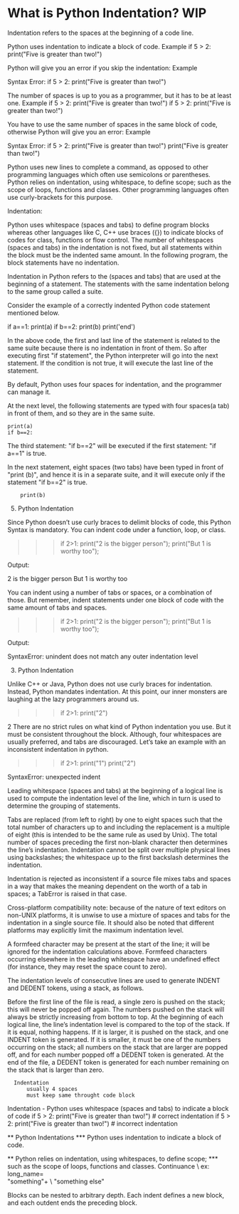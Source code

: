 # What is Python Indentation? WIP

Indentation refers to the spaces at the beginning of a code line.


Python uses indentation to indicate a block of code.
Example
if 5 > 2:
  print("Five is greater than two!")

Python will give you an error if you skip the indentation:
Example

Syntax Error:
if 5 > 2:
print("Five is greater than two!")

The number of spaces is up to you as a programmer, but it has to be at least one.
Example
if 5 > 2:
 print("Five is greater than two!") 
if 5 > 2:
        print("Five is greater than two!") 

You have to use the same number of spaces in the same block of code, otherwise Python will give you an error:
Example

Syntax Error:
if 5 > 2:
 print("Five is greater than two!")
        print("Five is greater than two!")

Python uses new lines to complete a command, as opposed to other programming languages which often use semicolons or parentheses.
Python relies on indentation, using whitespace, to define scope; such as the scope of loops, functions and classes. Other programming languages often use curly-brackets for this purpose.


Indentation:

Python uses whitespace (spaces and tabs) to define program blocks whereas other languages like C, C++ use braces ({}) to indicate blocks of codes for class, functions or flow control. The number of whitespaces (spaces and tabs) in the indentation is not fixed, but all statements within the block must be the indented same amount. In the following program, the block statements have no indentation.


Indentation in Python refers to the (spaces and tabs) that are used at the beginning of a statement. The statements with the same indentation belong to the same group called a suite.

Consider the example of a correctly indented Python code statement mentioned below.

if a==1:
    print(a)
    if b==2:
        print(b)
print('end')

In the above code, the first and last line of the statement is related to the same suite because there is no indentation in front of them. So after executing first "if statement", the Python interpreter will go into the next statement. If the condition is not true, it will execute the last line of the statement.

By default, Python uses four spaces for indentation, and the programmer can manage it.

At the next level, the following statements are typed with four spaces(a tab) in front of them, and so they are in the same suite.

    print(a)
    if b==2:

The third statement: "if b==2" will be executed if the first statement: "if a==1" is true.

In the next statement, eight spaces (two tabs) have been typed in front of "print (b)", and hence it is in a separate suite, and it will execute only if the statement "if b==2" is true.

        print(b)


5. Python Indentation

Since Python doesn’t use curly braces to delimit blocks of code, this Python Syntax is mandatory. You can indent code under a function, loop, or class.
>>> if 2>1:
      print("2 is the bigger person");
      print("But 1 is worthy too");

Output:

2 is the bigger person
But 1 is worthy too

You can indent using a number of tabs or spaces, or a combination of those. But remember, indent statements under one block of code with the same amount of tabs and spaces.
>>> if 2>1:
     print("2 is the bigger person");
   print("But 1 is worthy too");

Output:

SyntaxError: unindent does not match any outer indentation level

3. Python Indentation

Unlike C++ or Java, Python does not use curly braces for indentation. Instead, Python mandates indentation. At this point, our inner monsters are laughing at the lazy programmers around us.
>>> if 2>1:
                print("2")

2
There are no strict rules on what kind of Python indentation you use. But it must be consistent throughout the block. Although, four whitespaces are usually preferred, and tabs are discouraged. Let’s take an example with an inconsistent indentation in python.
>>> if 2>1:
                print("1")
                 print("2")

SyntaxError: unexpected indent


Leading whitespace (spaces and tabs) at the beginning of a logical line is used to compute the indentation level of the line, which in turn is used to determine the grouping of statements.

Tabs are replaced (from left to right) by one to eight spaces such that the total number of characters up to and including the replacement is a multiple of eight (this is intended to be the same rule as used by Unix). The total number of spaces preceding the first non-blank character then determines the line’s indentation. Indentation cannot be split over multiple physical lines using backslashes; the whitespace up to the first backslash determines the indentation.

Indentation is rejected as inconsistent if a source file mixes tabs and spaces in a way that makes the meaning dependent on the worth of a tab in spaces; a TabError is raised in that case.

Cross-platform compatibility note: because of the nature of text editors on non-UNIX platforms, it is unwise to use a mixture of spaces and tabs for the indentation in a single source file. It should also be noted that different platforms may explicitly limit the maximum indentation level.

A formfeed character may be present at the start of the line; it will be ignored for the indentation calculations above. Formfeed characters occurring elsewhere in the leading whitespace have an undefined effect (for instance, they may reset the space count to zero).

The indentation levels of consecutive lines are used to generate INDENT and DEDENT tokens, using a stack, as follows.

Before the first line of the file is read, a single zero is pushed on the stack; this will never be popped off again. The numbers pushed on the stack will always be strictly increasing from bottom to top. At the beginning of each logical line, the line’s indentation level is compared to the top of the stack. If it is equal, nothing happens. If it is larger, it is pushed on the stack, and one INDENT token is generated. If it is smaller, it must be one of the numbers occurring on the stack; all numbers on the stack that are larger are popped off, and for each number popped off a DEDENT token is generated. At the end of the file, a DEDENT token is generated for each number remaining on the stack that is larger than zero.

      Indentation
          usually 4 spaces
          must keep same throught code block


Indentation - Python uses whitespace (spaces and tabs) to indicate a block of code
  if 5 > 2:
      print("Five is greater than two!") # correct indentation
  if 5 > 2:
  print("Five is greater than two!") # incorrect indentation



** Python Indentations
*** Python uses indentation to indicate a block of code.

** Python relies on indentation, using whitespaces, to define scope;
*** such as the scope of loops, functions and classes.
      Continuance
          \ ex: long_name= \
              "something"+ \ "something else"

Blocks can be nested to arbitrary depth. Each indent defines a new block, and each outdent ends the preceding block.

